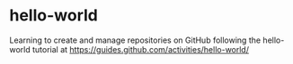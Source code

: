 hello-world
===========

Learning to create and manage repositories on GitHub following the hello-world tutorial at https://guides.github.com/activities/hello-world/
